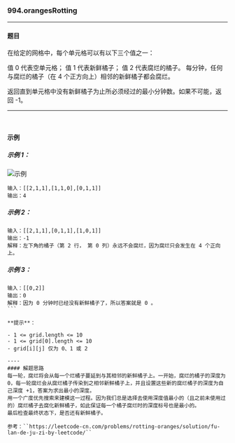 ### 994.orangesRotting
----
#### 题目
在给定的网格中，每个单元格可以有以下三个值之一：

值 0 代表空单元格；
值 1 代表新鲜橘子；
值 2 代表腐烂的橘子。
每分钟，任何与腐烂的橘子（在 4 个正方向上）相邻的新鲜橘子都会腐烂。

返回直到单元格中没有新鲜橘子为止所必须经过的最小分钟数。如果不可能，返回 -1。

----
 
#### 示例

##### 示例 1：


![示例](https://assets.leetcode-cn.com/aliyun-lc-upload/uploads/2019/02/16/oranges.png)

```
输入：[[2,1,1],[1,1,0],[0,1,1]]
输出：4
```

##### 示例 2：

```
输入：[[2,1,1],[0,1,1],[1,0,1]]
输出：-1
解释：左下角的橘子（第 2 行， 第 0 列）永远不会腐烂，因为腐烂只会发生在 4 个正向上。
```

##### 示例 3：

```
输入：[[0,2]]
输出：0
解释：因为 0 分钟时已经没有新鲜橘子了，所以答案就是 0 。
``` 

**提示**：

- 1 <= grid.length <= 10
- 1 <= grid[0].length <= 10
- grid[i][j] 仅为 0、1 或 2

----
#### 解题思路
每一轮，腐烂将会从每一个烂橘子蔓延到与其相邻的新鲜橘子上。一开始，腐烂的橘子的深度为 0，每一轮腐烂会从腐烂橘子传染到之相邻新鲜橘子上，并且设置这些新的腐烂橘子的深度为自己深度 +1，答案为求出最小的深度。
用一个广度优先搜索来建模这一过程。因为我们总是选择去使用深度值最小的（且之前未使用过的）腐烂橘子去腐化新鲜橘子，如此保证每一个橘子腐烂时的深度标号也是最小的。
最后检查最终状态下，是否还有新鲜橘子。

参考：``https://leetcode-cn.com/problems/rotting-oranges/solution/fu-lan-de-ju-zi-by-leetcode/``